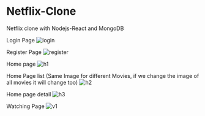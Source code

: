 # Netflix-Clone

Netflix clone with Nodejs-React and MongoDB


Login Page
![login](https://user-images.githubusercontent.com/11364619/171152920-ea37ab59-9c42-4ab8-9529-b593bf684229.png)

Register Page
![register](https://user-images.githubusercontent.com/11364619/171152943-2672e512-5d29-4d5f-937a-2f9ff4a829d7.png)

Home page
![h1](https://user-images.githubusercontent.com/11364619/171152858-ba0c5d6b-3126-4ea4-bd68-5a9246762b85.png)

Home Page list (Same Image for different Movies, if we change the image of all movies it will change too)
![h2](https://user-images.githubusercontent.com/11364619/171152890-7c32a1b7-10c0-4d02-915d-7f930168b7ce.png)

Home page detail
![h3](https://user-images.githubusercontent.com/11364619/171152898-bebe9703-6232-4a78-8c47-6228802ddf60.png)

Watching Page
![v1](https://user-images.githubusercontent.com/11364619/171152870-918b74c7-dfe5-4d9a-8c21-9c29591a9dd2.png)

